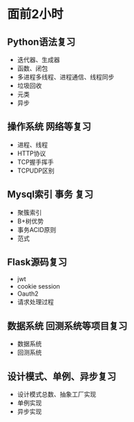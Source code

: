 # 面前2小时

## Python语法复习

- 迭代器、生成器
- 函数、闭包
- 多进程多线程、进程通信、线程同步
- 垃圾回收
- 元类
- 异步

## 操作系统 网络等复习

- 进程、线程
- HTTP协议
- TCP握手挥手
- TCPUDP区别

## Mysql索引 事务 复习

- 聚簇索引
- B+树优势
- 事务ACID原则
- 范式

## Flask源码复习

- jwt
- cookie session
- Oauth2
- 请求处理过程

## 数据系统 回测系统等项目复习

- 数据系统
- 回测系统

## 设计模式、单例、异步复习

- 设计模式总数、抽象工厂实现
- 单例实现
- 异步实现
